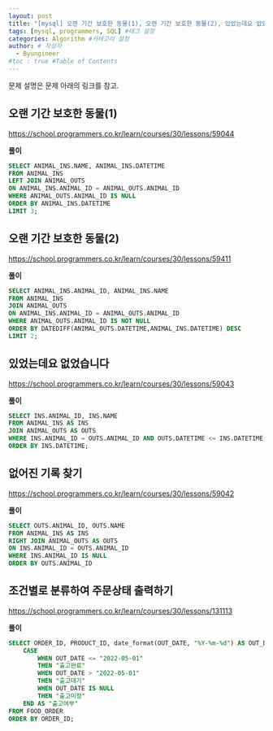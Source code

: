 ```yaml
---
layout: post
title: "[mysql] 오랜 기간 보호한 동물(1), 오랜 기간 보호한 동물(2), 있었는데요 없었습니다, 없어진 기록 찾기, 조건별로 분류하여 주문상태 출력하기" #게시물 이름
tags: [mysql, programmers, SQL] #태그 설정
categories: Algorithm #카테고리 설정
author: # 작성자
  - Byungineer
#toc : true #Table of Contents
---
```


문제 설명은 문제 아래의 링크를 참고.

## 오랜 기간 보호한 동물(1)
<https://school.programmers.co.kr/learn/courses/30/lessons/59044>

**풀이**
```SQL
SELECT ANIMAL_INS.NAME, ANIMAL_INS.DATETIME
FROM ANIMAL_INS
LEFT JOIN ANIMAL_OUTS
ON ANIMAL_INS.ANIMAL_ID = ANIMAL_OUTS.ANIMAL_ID
WHERE ANIMAL_OUTS.ANIMAL_ID IS NULL
ORDER BY ANIMAL_INS.DATETIME
LIMIT 3;
```

## 오랜 기간 보호한 동물(2)
<https://school.programmers.co.kr/learn/courses/30/lessons/59411>

**풀이**
```SQL
SELECT ANIMAL_INS.ANIMAL_ID, ANIMAL_INS.NAME
FROM ANIMAL_INS 
JOIN ANIMAL_OUTS
ON ANIMAL_INS.ANIMAL_ID = ANIMAL_OUTS.ANIMAL_ID
WHERE ANIMAL_OUTS.ANIMAL_ID IS NOT NULL
ORDER BY DATEDIFF(ANIMAL_OUTS.DATETIME,ANIMAL_INS.DATETIME) DESC
LIMIT 2;
```

## 있었는데요 없었습니다
<https://school.programmers.co.kr/learn/courses/30/lessons/59043>

**풀이**
```SQL
SELECT INS.ANIMAL_ID, INS.NAME 
FROM ANIMAL_INS AS INS
JOIN ANIMAL_OUTS AS OUTS
WHERE INS.ANIMAL_ID = OUTS.ANIMAL_ID AND OUTS.DATETIME <= INS.DATETIME 
ORDER BY INS.DATETIME;
```

## 없어진 기록 찾기
<https://school.programmers.co.kr/learn/courses/30/lessons/59042>

**풀이**
```SQL
SELECT OUTS.ANIMAL_ID, OUTS.NAME
FROM ANIMAL_INS AS INS
RIGHT JOIN ANIMAL_OUTS AS OUTS
ON INS.ANIMAL_ID = OUTS.ANIMAL_ID
WHERE INS.ANIMAL_ID IS NULL
ORDER BY OUTS.ANIMAL_ID
```

## 조건별로 분류하여 주문상태 출력하기
<https://school.programmers.co.kr/learn/courses/30/lessons/131113>

**풀이**
```SQL
SELECT ORDER_ID, PRODUCT_ID, date_format(OUT_DATE, "%Y-%m-%d") AS OUT_DATE, 
    CASE
        WHEN OUT_DATE <= "2022-05-01"
        THEN "출고완료"
        WHEN OUT_DATE > "2022-05-01"
        THEN "출고대기"
        WHEN OUT_DATE IS NULL
        THEN "출고미정"
    END AS "출고여부"
FROM FOOD_ORDER
ORDER BY ORDER_ID;
```
